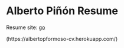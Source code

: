 <h1> Alberto Piñón Resume </h1>
<div>
    <p>
        Resume site: <a href="https://albertopformoso-cv.herokuapp.com/">go</a>
    </p>
    <p>(https://albertopformoso-cv.herokuapp.com/)</p>
</div>
<div>
</div>
